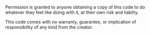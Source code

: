 Permission is granted to anyone obtaining a copy of this code to do whatever they feel like doing with it, at their own risk and liabilty.

This code comes with no warranty, guarantee, or implication of responsibility of any kind from the creator. 
